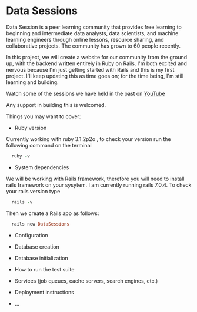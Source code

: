 # Data Sessions

Data Session is a peer learning community that provides free learning to beginning and intermediate data analysts, data scientists, and machine learning engineers through online lessons, resource sharing, and collaborative projects. The community has grown to 60 people recently.

In this project, we will create a website for our community from the ground up, with the backend written entirely in Ruby on Rails. I'm both excited and nervous because I'm just getting started with Rails and this is my first project. I'll keep updating this as time goes on; for the time being, I'm still learning and building.

Watch some of the sessions we have held in the past on [YouTube](https://youtu.be/uoqu81cfiPs)

Any support in building this is welcomed.


Things you may want to cover:

* Ruby version

Currently working with ruby 3.1.2p2o , to check your version run the following command on the terminal
```ruby
  ruby -v
 ```

* System dependencies

We will be working with Rails framework, therefore you will need to install rails framework on your sysytem. I am currently running rails 7.0.4. To check your rails version type

```ruby
  rails -v
```
Then we create a Rails app as follows:

```ruby
  rails new DataSessions
```

* Configuration
* Database creation

* Database initialization

* How to run the test suite

* Services (job queues, cache servers, search engines, etc.)

* Deployment instructions

* ...
